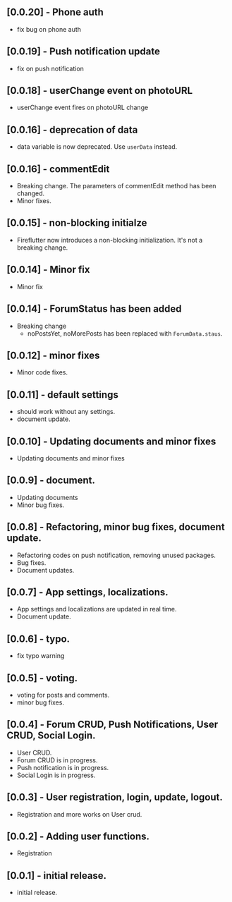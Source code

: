 ## [0.0.20] - Phone auth

- fix bug on phone auth

## [0.0.19] - Push notification update

- fix on push notification

## [0.0.18] - userChange event on photoURL

- userChange event fires on photoURL change

## [0.0.16] - deprecation of data

- data variable is now deprecated. Use `userData` instead.

## [0.0.16] - commentEdit

- Breaking change. The parameters of commentEdit method has been changed.
- Minor fixes.

## [0.0.15] - non-blocking initialze

- Fireflutter now introduces a non-blocking initialization. It's not a breaking change.

## [0.0.14] - Minor fix

- Minor fix

## [0.0.14] - ForumStatus has been added

- Breaking change
  - noPostsYet, noMorePosts has been replaced with `ForumData.staus`.

## [0.0.12] - minor fixes

- Minor code fixes.

## [0.0.11] - default settings

- should work without any settings.
- document update.

## [0.0.10] - Updating documents and minor fixes

- Updating documents and minor fixes

## [0.0.9] - document.

- Updating documents
- Minor bug fixes.

## [0.0.8] - Refactoring, minor bug fixes, document update.

- Refactoring codes on push notification, removing unused packages.
- Bug fixes.
- Document updates.

## [0.0.7] - App settings, localizations.

- App settings and localizations are updated in real time.
- Document update.

## [0.0.6] - typo.

- fix typo warning

## [0.0.5] - voting.

- voting for posts and comments.
- minor bug fixes.

## [0.0.4] - Forum CRUD, Push Notifications, User CRUD, Social Login.

- User CRUD.
- Forum CRUD is in progress.
- Push notification is in progress.
- Social Login is in progress.

## [0.0.3] - User registration, login, update, logout.

- Registration and more works on User crud.

## [0.0.2] - Adding user functions.

- Registration

## [0.0.1] - initial release.

- initial release.
